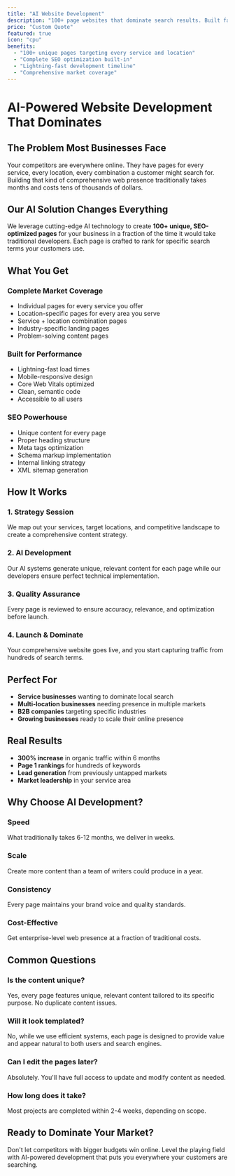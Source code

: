 ```yaml
---
title: "AI Website Development"
description: "100+ page websites that dominate search results. Built faster than you thought possible."
price: "Custom Quote"
featured: true
icon: "cpu"
benefits:
  - "100+ unique pages targeting every service and location"
  - "Complete SEO optimization built-in"
  - "Lightning-fast development timeline"
  - "Comprehensive market coverage"
---
```


# AI-Powered Website Development That Dominates

## The Problem Most Businesses Face

Your competitors are everywhere online. They have pages for every service, every location, every combination a customer might search for. Building that kind of comprehensive web presence traditionally takes months and costs tens of thousands of dollars.

## Our AI Solution Changes Everything

We leverage cutting-edge AI technology to create **100+ unique, SEO-optimized pages** for your business in a fraction of the time it would take traditional developers. Each page is crafted to rank for specific search terms your customers use.

## What You Get

### Complete Market Coverage
- Individual pages for every service you offer
- Location-specific pages for every area you serve
- Service + location combination pages
- Industry-specific landing pages
- Problem-solving content pages

### Built for Performance
- Lightning-fast load times
- Mobile-responsive design
- Core Web Vitals optimized
- Clean, semantic code
- Accessible to all users

### SEO Powerhouse
- Unique content for every page
- Proper heading structure
- Meta tags optimization
- Schema markup implementation
- Internal linking strategy
- XML sitemap generation

## How It Works

### 1. Strategy Session
We map out your services, target locations, and competitive landscape to create a comprehensive content strategy.

### 2. AI Development
Our AI systems generate unique, relevant content for each page while our developers ensure perfect technical implementation.

### 3. Quality Assurance
Every page is reviewed to ensure accuracy, relevance, and optimization before launch.

### 4. Launch & Dominate
Your comprehensive website goes live, and you start capturing traffic from hundreds of search terms.

## Perfect For

- **Service businesses** wanting to dominate local search
- **Multi-location businesses** needing presence in multiple markets
- **B2B companies** targeting specific industries
- **Growing businesses** ready to scale their online presence

## Real Results

- **300% increase** in organic traffic within 6 months
- **Page 1 rankings** for hundreds of keywords
- **Lead generation** from previously untapped markets
- **Market leadership** in your service area

## Why Choose AI Development?

### Speed
What traditionally takes 6-12 months, we deliver in weeks.

### Scale
Create more content than a team of writers could produce in a year.

### Consistency
Every page maintains your brand voice and quality standards.

### Cost-Effective
Get enterprise-level web presence at a fraction of traditional costs.

## Common Questions

### Is the content unique?
Yes, every page features unique, relevant content tailored to its specific purpose. No duplicate content issues.

### Will it look templated?
No, while we use efficient systems, each page is designed to provide value and appear natural to both users and search engines.

### Can I edit the pages later?
Absolutely. You'll have full access to update and modify content as needed.

### How long does it take?
Most projects are completed within 2-4 weeks, depending on scope.

## Ready to Dominate Your Market?

Don't let competitors with bigger budgets win online. Level the playing field with AI-powered development that puts you everywhere your customers are searching.